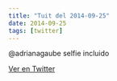 ```yaml
---
title: "Tuit del 2014-09-25"
date: 2014-09-25
tags: [twitter]
---
```


@adrianagaube selfie incluido



[Ver en Twitter](https://twitter.com/i/web/status/515281018748956672)
